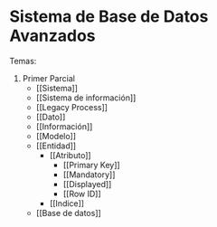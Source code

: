 # Sistema de Base de Datos Avanzados

Temas:
1. Primer Parcial
	- [[Sistema]] 
	- [[Sistema de información]]
	- [[Legacy Process]]
	- [[Dato]]
	- [[Información]]
	- [[Modelo]] 
	- [[Entidad]]
		- [[Atributo]]
			- [[Primary Key]]
			- [[Mandatory]]
			- [[Displayed]]
			- [[Row ID]]
		- [[Indice]]
	- [[Base de datos]]
	
